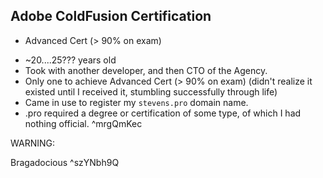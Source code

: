 ## Adobe ColdFusion Certification
+ Advanced Cert (> 90% on exam)

- ~20....25??? years old
- Took with another developer, and then CTO of the Agency.
- Only one to achieve Advanced  Cert (> 90% on exam)
(didn't realize it existed until I received it, stumbling successfully through life)
- Came in use to register my `stevens.pro` domain name.
- .pro required a degree or certification of some type, of which I had nothing official. ^mrgQmKec

WARNING:

Bragadocious ^szYNbh9Q